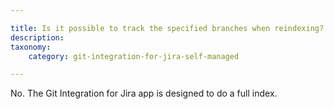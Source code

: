```yaml
---

title: Is it possible to track the specified branches when reindexing?
description:
taxonomy:
    category: git-integration-for-jira-self-managed

---
```

No. The Git Integration for Jira app is designed to do a full index.